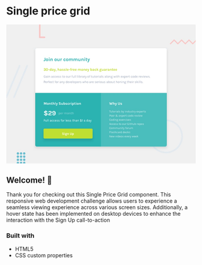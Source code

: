 # Single price grid

![Design preview for the Single price grid component coding challenge](./design/desktop-preview.jpg)

## Welcome! 👋

Thank you for checking out this Single Price Grid component. This responsive web development challenge allows users to experience a seamless viewing experience across various screen sizes. Additionally, a hover state has been implemented on desktop devices to enhance the interaction with the Sign Up call-to-action

### Built with

- HTML5
- CSS custom properties
